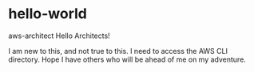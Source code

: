 # hello-world
aws-architect
Hello Architects!

I am new to this, and not true to this. I need to access the AWS CLI directory.
Hope I have others who will be ahead of me on my adventure.
